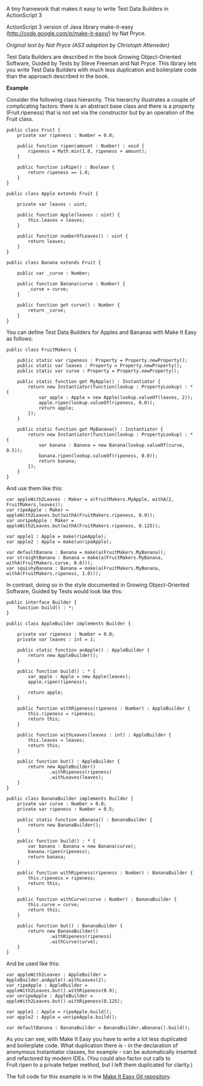 A tiny framework that makes it easy to write Test Data Builders in ActionScript 3

ActionScript 3 version of Java library make-it-easy (http://code.google.com/p/make-it-easy/) by Nat Pryce.

*Original text by Nat Pryce (AS3 adaption by Christoph Atteneder)*

Test Data Builders are described in the book Growing Object-Oriented Software, Guided by Tests by Steve Freeman and Nat Pryce. This library lets you write Test Data Builders with much less duplication and boilerplate code than the approach described in the book.

**Example**

Consider the following class hierarchy. This hierarchy illustrates a couple of complicating factors: there is an abstract base class and there is a property (Fruit.ripeness) that is not set via the constructor but by an operation of the Fruit class.

    public class Fruit {
        private var ripeness : Number = 0.0;

        public function ripen(amount : Number) : void {
            ripeness = Math.min(1.0, ripeness + amount);
        }

        public function isRipe() : Boolean {
            return ripeness == 1.0;
        }
    }

    public class Apple extends Fruit {

        private var leaves : uint;

        public function Apple(leaves : uint) {
            this.leaves = leaves;
        }

        public function numberOfLeaves() : uint {
            return leaves;
        }
    }

    public class Banana extends Fruit {

        public var _curve : Number;

        public function Banana(curve : Number) {
            _curve = curve;
        }

        public function get curve() : Number {
            return _curve;
        }
    }
You can define Test Data Builders for Apples and Bananas with Make It Easy as follows:

    public class FruitMakers {

        public static var ripeness : Property = Property.newProperty();
        public static var leaves : Property = Property.newProperty();
        public static var curve : Property = Property.newProperty();

        public static function get MyApple() : Instantiator {
            return new Instantiator(function(lookup : PropertyLookup) : * {
                var apple : Apple = new Apple(lookup.valueOf(leaves, 2));
                apple.ripen(lookup.valueOf(ripeness, 0.0));
                return apple;
            });
        }

        public static function get MyBanana() : Instantiator {
            return new Instantiator(function(lookup : PropertyLookup) : * {
                var banana : Banana = new Banana(lookup.valueOf(curve, 0.5));
                banana.ripen(lookup.valueOf(ripeness, 0.0));
                return banana;
            });
        }
    }
And use them like this:

    var appleWith2Leaves : Maker = a(FruitMakers.MyApple, withA(2, FruitMakers.leaves));
    var ripeApple : Maker = appleWith2Leaves.but(withA(FruitMakers.ripeness, 0.9));
    var unripeApple : Maker = appleWith2Leaves.but(withA(FruitMakers.ripeness, 0.125));

    var apple1 : Apple = make(ripeApple);
    var apple2 : Apple = make(unripeApple);

    var defaultBanana : Banana = make(a(FruitMakers.MyBanana));
    var straightBanana : Banana = make(a(FruitMakers.MyBanana, withA(FruitMakers.curve, 0.0)));
    var squishyBanana : Banana = make(a(FruitMakers.MyBanana, withA(FruitMakers.ripeness, 1.0)));
In contrast, doing so in the style documented in Growing Object-Oriented Software, Guided by Tests would look like this:

    public interface Builder {
        function build() : *;
    }

    public class AppleBuilder implements Builder {

        private var ripeness : Number = 0.0;
        private var leaves : int = 1;

        public static function anApple() : AppleBuilder {
            return new AppleBuilder();
        }

        public function build() : * {
            var apple : Apple = new Apple(leaves);
            apple.ripen(ripeness);

            return apple;
        }

        public function withRipeness(ripeness : Number) : AppleBuilder {
            this.ripeness = ripeness;
            return this;
        }

        public function withLeaves(leaves : int) : AppleBuilder {
            this.leaves = leaves;
            return this;
        }

        public function but() : AppleBuilder {
            return new AppleBuilder()
                    .withRipeness(ripeness)
                    .withLeaves(leaves);
        }
    }

    public class BananaBuilder implements Builder {
        private var curve : Number = 0.0;
        private var ripeness : Number = 0.5;

        public static function aBanana() : BananaBuilder {
            return new BananaBuilder();
        }

        public function build() : * {
            var banana : Banana = new Banana(curve);
            banana.ripen(ripeness);
            return banana;
        }

        public function withRipeness(ripeness : Number) : BananaBuilder {
            this.ripeness = ripeness;
            return this;
        }

        public function withCurve(curve : Number) : BananaBuilder {
            this.curve = curve;
            return this;
        }

        public function but() : BananaBuilder {
            return new BananaBuilder()
                    .withRipeness(ripeness)
                    .withCurve(curve);
        }
    }
And be used like this:

    var appleWith2Leaves : AppleBuilder = AppleBuilder.anApple().withLeaves(2);
    var ripeApple : AppleBuilder = appleWith2Leaves.but().withRipeness(0.9);
    var unripeApple : AppleBuilder = appleWith2Leaves.but().withRipeness(0.125);

    var apple1 : Apple = ripeApple.build();
    var apple2 : Apple = unripeApple.build();

    var defaultBanana : BananaBuilder = BananaBuilder.aBanana().build();
As you can see, with Make It Easy you have to write a lot less duplicated and boilerplate code. What duplication there is - in the declaration of anonymous Instantiator classes, for example - can be automatically inserted and refactored by modern IDEs. (You could also factor out calls to Fruit.ripen to a private helper method, but I left them duplicated for clarity.)

The full code for this example is in the [Make It Easy Git repository](http://github.com/ripcurlx/make-it-easy-as3/tree/master/src/example/fruit/).